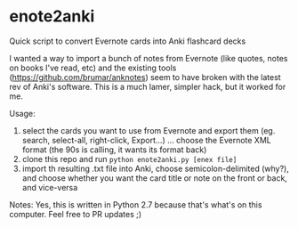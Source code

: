 # enote2anki
Quick script to convert Evernote cards into Anki flashcard decks

I wanted a way to import a bunch of notes from Evernote (like quotes, notes on books I've read, etc) and the existing tools (https://github.com/brumar/anknotes) seem to have broken with the latest rev of Anki's software. This is a much lamer, simpler hack, but it worked for me.

Usage:
1) select the cards you want to use from Evernote and export them (eg. search, select-all, right-click, Export...) ... choose the Evernote XML format (the 90s is calling, it wants its format back)
2) clone this repo and run `python enote2anki.py [enex file]`
3) import th resulting .txt file into Anki, choose semicolon-delimited (why?), and choose whether you want the card title or note on the front or back, and vice-versa

Notes:
Yes, this is written in Python 2.7 because that's what's on this computer. Feel free to PR updates ;)